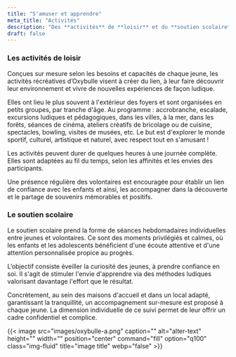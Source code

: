 ```yaml
---
title: "S'amuser et apprendre"
meta_title: "Activités"
description: "Des **activités** de **loisir** et du **soutien scolaire** sont co-organisées et animées par des volontaires."
draft: false
---
```


### Les activités de loisir

Conçues sur mesure selon les besoins et capacités de chaque jeune, les activités récréatives d’Oxybulle visent à créer du lien, à leur faire découvrir leur environnement et vivre de nouvelles expériences de façon ludique. 

Elles ont lieu le plus souvent à l'extérieur des foyers et sont organisées en petits groupes, par tranche d'âge. Au programme : accrobranche, escalade, excursions ludiques et pédagogiques, dans les villes, à la mer, dans les forêts, séances de cinéma, ateliers créatifs de bricolage ou de cuisine, spectacles, bowling, visites de musées, etc. Le but est d'explorer le monde sportif, culturel, artistique et naturel, avec respect tout en s'amusant !

Les activités peuvent durer de quelques heures à une journée complète. Elles sont adaptées au fil du temps, selon les affinités et les envies des participants. 

Une présence régulière des volontaires est encouragée pour établir un lien de confiance avec les enfants et ainsi, les accompagner dans la découverte et le partage de souvenirs mémorables et positifs.

### Le soutien scolaire

Le soutien scolaire prend la forme de séances hebdomadaires individuelles entre jeunes et volontaires. Ce sont des moments privilégiés et calmes, où les enfants et les adolescents bénéficient d'une écoute attentive et d'une attention personnalisée propice au progrès.

L’objectif consiste éveiller la curiosité des jeunes, à prendre confiance en soi. Il s'agit de stimuler l'envie d'apprendre via des méthodes ludiques valorisant davantage l'effort que le résultat.

Concrètement, au sein des maisons d'accueil et dans un local adapté, garantissant la tranquillité, un accompagnement sur-mesure est proposé à chaque jeune. La dimension individuelle de ce suivi permet de leur offrir un cadre confidentiel et complice.

{{< image src="images/oxybulle-a.png" caption="" alt="alter-text" height="" width="" position="center" command="fill" option="q100" class="img-fluid" title="image title"  webp="false" >}}